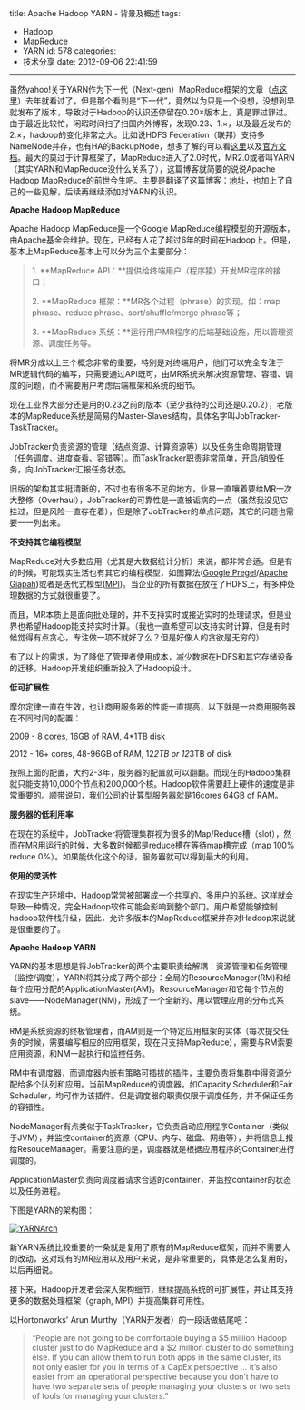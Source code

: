 title: Apache Hadoop YARN - 背景及概述
tags:
  - Hadoop
  - MapReduce
  - YARN
id: 578
categories:
  - 技术分享
date: 2012-09-06 22:41:59
---

虽然yahoo!关于YARN作为下一代（Next-gen）MapReduce框架的文章（[点这里](http://developer.yahoo.com/blogs/hadoop/posts/2011/02/mapreduce-nextgen/)）去年就看过了，但是那个看到是“下一代”，竟然以为只是一个设想，没想到早就发布了版本，导致对于Hadoop的认识还停留在0.20×版本上，真是罪过罪过。由于最近比较忙，闲暇时间扫了扫国内外博客，发现0.23、1.×，以及最近发布的2.×，hadoop的变化非常之大。比如说HDFS Federation（联邦）支持多NameNode并存，也有HA的BackupNode，想多了解的可以看[这里](http://ai-longyu.iteye.com/blog/1566619)以及[官方文档](http://hadoop.apache.org/common/docs/r0.23.0/hadoop-yarn/hadoop-yarn-site/Federation.html)。最大的莫过于计算框架了，MapReduce进入了2.0时代，MR2.0或者叫YARN（其实YARN和MapReduce没什么关系了），这篇博客就简要的说说Apache Hadoop MapReduce的前世今生吧。主要是翻译了这篇博客：[地址](http://hortonworks.com/blog/apache-hadoop-yarn-background-and-an-overview/)，也加上了自己的一些见解，后续再继续添加对YARN的认识。
<!--more-->

**Apache Hadoop MapReduce**

Apache Hadoop MapReduce是一个Google MapReduce编程模型的开源版本，由Apache基金会维护。现在，已经有人花了超过6年的时间在Hadoop上。但是，基本上MapReduce基本上可以分为三个主要部分：
  > 1\. **MapReduce API：**提供给终端用户（程序猿）开发MR程序的接口；
> 
> 2\. **MapReduce 框架：**MR各个过程（phrase）的实现，如：map phrase、reduce phrase、sort/shuffle/merge phrase等；
> 
> 3\. **MapReduce 系统：**运行用户MR程序的后端基础设施，用以管理资源、调度任务等。  

将MR分成以上三个概念非常的重要，特别是对终端用户，他们可以完全专注于MR逻辑代码的编写，只需要通过API既可，由MR系统来解决资源管理、容错、调度的问题，而不需要用户考虑后端框架和系统的细节。

现在工业界大部分还是用的0.23之前的版本（至少我待的公司还是0.20.2），老版本的MapReduce系统是简易的Master-Slaves结构，具体名字叫JobTracker-TaskTracker。

JobTracker负责资源的管理（结点资源、计算资源等）以及任务生命周期管理（任务调度、进度查看、容错等）。而TaskTracker职责非常简单，开启/销毁任务，向JobTracker汇报任务状态。

旧版的架构其实挺清晰的，不过也有很多不足的地方，业界一直嚷着要给MR一次大整修（Overhaul），JobTracker的可靠性是一直被诟病的一点（虽然我没见它挂过，但是风险一直存在着），但是除了JobTracker的单点问题，其它的问题也需要一一列出来。

**不支持其它编程模型**

MapReduce对大多数应用（尤其是大数据统计分析）来说，都非常合适。但是有的时候，可能现实生活也有其它的编程模型，如图算法([Google Pregel](http://www.csdn.net/article/2012-08-20/2808870)/[Apache Giapah](http://giraph.apache.org/))或者是迭代式模型([MPI](http://en.wikipedia.org/wiki/Message_Passing_Interface))。当企业的所有数据在放在了HDFS上，有多种处理数据的方式就很重要了。

而且，MR本质上是面向批处理的，并不支持实时或接近实时的处理请求，但是业界也希望Hadoop能支持实时计算。（我也一直希望可以支持实时计算，但是有时候觉得有点贪心，专注做一项不就好了么？但是好像人的贪欲是无穷的）

有了以上的需求，为了降低了管理者使用成本，减少数据在HDFS和其它存储设备的迁移，Hadoop开发组织重新投入了Hadoop设计。

**低可扩展性**

摩尔定律一直在生效，也让商用服务器的性能一直提高，以下就是一台商用服务器在不同时间的配置：

2009 - 8 cores, 16GB of RAM, 4*1TB disk

2012 - 16+ cores, 48-96GB of RAM, 12*2TB or 12*3TB of disk

按照上面的配置，大约2-3年，服务器的配置就可以翻翻。而现在的Hadoop集群就只能支持10,000个节点和200,000个核。Hadoop软件需要赶上硬件的速度是非常重要的。顺带说句，我们公司的计算型服务器就是16cores 64GB of RAM。

**服务器的低利用率**

在现在的系统中，JobTracker将管理集群视为很多的Map/Reduce槽（slot），然而在MR用运行的时候，大多数时候都是reduce槽在等待map槽完成（map 100% reduce 0%）。如果能优化这个的话，服务器就可以得到最大的利用。

**使用的灵活性**

在现实生产环境中，Hadoop常常被部署成一个共享的、多用户的系统。这样就会导致一种情况，完全Hadoop软件可能会影响到整个部门。用户希望能够控制hadoop软件栈升级，因此，允许多版本的MapReduce框架并存对Hadoop来说就是很重要的了。

**Apache Hadoop YARN**

YARN的基本思想是将JobTracker的两个主要职责给解耦：资源管理和任务管理（监控/调度），YARN将其分成了两个部分：全局的ResourceManager(RM)和给每个应用分配的ApplicationMaster(AM)。ResourceManager和它每个节点的slave——NodeManager(NM)，形成了一个全新的、用以管理应用的分布式系统。

RM是系统资源的终极管理者，而AM则是一个特定应用框架的实体（每次提交任务的时候，需要编写相应的应用框架，现在只支持MapReduce），需要与RM索要应用资源，和NM一起执行和监控任务。

RM中有调度器，而调度器内嵌有策略可插拔的插件，主要负责将集群中得资源分配给多个队列和应用。当前MapReduce的调度器，如Capacity Scheduler和Fair Scheduler，均可作为该插件。但是调度器的职责仅限于调度任务，并不保证任务的容错性。

NodeManager有点类似于TaskTracker，它负责启动应用程序Container（类似于JVM），并监控container的资源（CPU、内存、磁盘、网络等），并将信息上报给ResouceManager。需要注意的是，调度器就是根据应用程序的Container进行调度的。

ApplicationMaster负责向调度器请求合适的container，并监控container的状态以及任务进程。

下图是YARN的架构图：

[![YARNArch](http://www.hongweiyi.com/wp-content/uploads/2012/09/YARNArch_thumb.png "YARNArch")](http://www.hongweiyi.com/wp-content/uploads/2012/09/YARNArch.png)

新YARN系统比较重要的一条就是复用了原有的MapReduce框架，而并不需要大的改动，这对现有的MR应用以及用户来说，是非常重要的，具体是怎么复用的，以后再细说。

接下来，Hadoop开发者会深入架构细节，继续提高系统的可扩展性，并让其支持更多的数据处理框架（graph, MPI）并提高集群可用性。

以Hortonworks' Arun Murthy（YARN开发者）的一段话做结尾吧：
  > “People are not going to be comfortable buying a $5 million Hadoop cluster just to do MapReduce and a $2 million cluster to do something else. If you can allow them to run both apps in the same cluster, its not only easier for you in terms of a CapEx perspective … it’s also easier from an operational perspective because you don’t have to have two separate sets of people managing your clusters or two sets of tools for managing your clusters.”